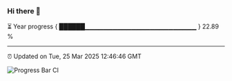 ### Hi there 👋

⏳ Year progress { ██████▁▁▁▁▁▁▁▁▁▁▁▁▁▁▁▁▁▁▁▁▁▁▁▁ } 22.89 %

---

⏰ Updated on Tue, 25 Mar 2025 12:46:46 GMT

![Progress Bar CI](https://github.com/ZhaoGui/ZhaoGui/workflows/Progress%20Bar%20CI/badge.svg)
